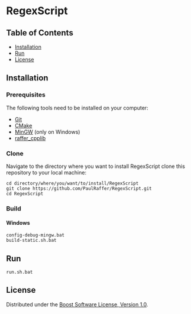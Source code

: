 # RegexScript

## Table of Contents

- [Installation](#installation)
- [Run](#run)
- [License](#license)


## Installation

### Prerequisites

The following tools need to be installed on your computer:
- [Git](https://git-scm.com/downloads)
- [CMake](https://cmake.org/download/)
- [MinGW](https://osdn.net/projects/mingw/releases/) (only on Windows)
- [raffer_cpplib](https://github.com/PaulRaffer/raffer_cpplib#installation)



### Clone
Navigate to the directory where you want to install RegexScript
clone this repository to your local machine:
```
cd directory/where/you/want/to/install/RegexScript
git clone https://github.com/PaulRaffer/RegexScript.git
cd RegexScript
```

### Build

#### Windows

```
config-debug-mingw.bat
build-static.sh.bat
```

## Run

```
run.sh.bat
```

## License

Distributed under the [Boost Software License, Version 1.0](https://www.boost.org/LICENSE_1_0.txt).
